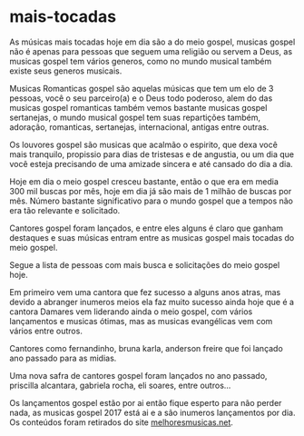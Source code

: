 # mais-tocadas

As músicas mais tocadas hoje em dia são a do meio gospel, musicas gospel não é apenas para pessoas que seguem uma religião ou servem a
Deus, as musicas gospel tem vários generos, como no mundo musical também existe seus generos musicais. 

 Musicas Romanticas gospel são aquelas músicas que tem um elo de 3 pessoas, você o seu parceiro(a) e o Deus todo poderoso, alem do das musicas gospel romanticas
 também vemos bastante musicas gospel sertanejas, o mundo musical gospel tem suas repartições também, adoração, romanticas, sertanejas, 
 internacional, antigas entre outras. 
 
 Os louvores gospel são musicas que acalmão o espirito, que dexa você mais tranquilo, propissio para dias de tristesas e de angustia, ou um dia que 
 você esteja precisando de uma amizade sincera e até cansado do dia a dia.
 
 Hoje em dia o meio gospel cresceu bastante, então o que era em media 300 mil buscas por mês, hoje em dia já são mais de 1 milhão de buscas por mês.
 Número bastante significativo para o mundo gospel que a tempos não era tão relevante e solicitado.
 
 Cantores gospel foram lançados, e entre eles alguns é claro que ganham destaques e suas músicas entram entre as musicas gospel mais tocadas do meio gospel.
 
 Segue a lista de pessoas com mais busca e solicitações do meio gospel hoje. 
 
  Em primeiro vem uma cantora que fez sucesso a alguns anos atras, mas devido a abranger inumeros meios ela faz muito sucesso ainda hoje que é a cantora Damares vem liderando ainda o meio gospel, com vários lançamentos e musicas ótimas, mas as musicas evangélicas vem com vários entre outros. 
  
  Cantores como fernandinho, bruna karla, anderson freire que foi lançado ano passado para as midias. 
  
  Uma nova safra de cantores gospel foram lançados no ano passado, priscilla alcantara, gabriela rocha, eli soares, entre outros...
  
  Os lançamentos gospel estão por ai então fique esperto para não perder nada, as musicas gospel 2017 está ai e a são inumeros lançamentos por dia. 
  Os conteúdos foram retirados do site <a href="https://melhoresmusicas.net/">melhoresmusicas.net</a>.
  
  

 

